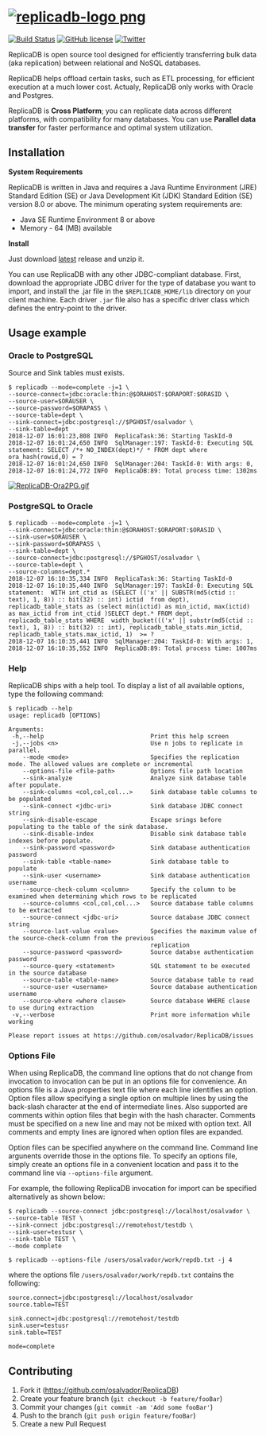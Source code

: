 
# [![replicadb-logo png](https://raw.githubusercontent.com/osalvador/ReplicaDB/gh-pages/docs/media/replicadb-logo.png)](https://raw.githubusercontent.com/osalvador/ReplicaDB/gh-pages/docs/media/replicadb-logo.png)


[![Build Status](https://travis-ci.org/osalvador/ReplicaDB.svg?branch=master)](https://travis-ci.org/osalvador/ReplicaDB) [![GitHub license](https://img.shields.io/github/license/osalvador/ReplicaDB.svg)](https://github.com/osalvador/ReplicaDB/blob/master/LICENSE) [![Twitter](https://img.shields.io/twitter/url/https/github.com/osalvador/ReplicaDB.svg?style=social)](https://twitter.com/intent/tweet?text=Wow:&url=https%3A%2F%2Fgithub.com%2Fosalvador%2FReplicaDB)

ReplicaDB is open source tool designed for efficiently transferring bulk data (aka replication) between relational and NoSQL databases.

ReplicaDB helps offload certain tasks, such as ETL processing, for efficient execution at a much lower cost. Actualy, ReplicaDB only works with Oracle and Postgres.

  
ReplicaDB is **Cross Platform**; you can replicate data across different platforms, with compatibility for many databases. You can use **Parallel data transfer** for faster performance and optimal system utilization.


## Installation

**System Requirements**

ReplicaDB is written in Java and requires a Java Runtime Environment (JRE) Standard Edition (SE) or Java Development Kit (JDK) Standard Edition (SE) version 8.0 or above. The minimum operating system requirements are:

*   Java SE Runtime Environment 8 or above    
*   Memory - 64 (MB) available

**Install**

Just download [latest](https://github.com/osalvador/ReplicaDB/releases) release and unzip it. 

You can use ReplicaDB with any other JDBC-compliant database. First, download the appropriate JDBC driver for the type of database you want to import, and install the .jar file in the `$REPLICADB_HOME/lib` directory on your client machine. Each driver `.jar` file also has a specific driver class which defines the entry-point to the driver. 


## Usage example

### Oracle to PostgreSQL

Source and Sink tables must exists. 

```
$ replicadb --mode=complete -j=1 \
--source-connect=jdbc:oracle:thin:@$ORAHOST:$ORAPORT:$ORASID \
--source-user=$ORAUSER \
--source-password=$ORAPASS \
--source-table=dept \
--sink-connect=jdbc:postgresql://$PGHOST/osalvador \
--sink-table=dept
2018-12-07 16:01:23,808 INFO  ReplicaTask:36: Starting TaskId-0
2018-12-07 16:01:24,650 INFO  SqlManager:197: TaskId-0: Executing SQL statement: SELECT /*+ NO_INDEX(dept)*/ * FROM dept where ora_hash(rowid,0) = ?
2018-12-07 16:01:24,650 INFO  SqlManager:204: TaskId-0: With args: 0,
2018-12-07 16:01:24,772 INFO  ReplicaDB:89: Total process time: 1302ms
```

[![ReplicaDB-Ora2PG.gif](https://raw.githubusercontent.com/osalvador/ReplicaDB/gh-pages/docs/media/ReplicaDB-Ora2PG.gif)](https://raw.githubusercontent.com/osalvador/ReplicaDB/gh-pages/docs/media/ReplicaDB-Ora2PG.gif)

### PostgreSQL to Oracle


```
$ replicadb --mode=complete -j=1 \
--sink-connect=jdbc:oracle:thin:@$ORAHOST:$ORAPORT:$ORASID \
--sink-user=$ORAUSER \
--sink-password=$ORAPASS \
--sink-table=dept \
--source-connect=jdbc:postgresql://$PGHOST/osalvador \
--source-table=dept \
--source-columns=dept.*
2018-12-07 16:10:35,334 INFO  ReplicaTask:36: Starting TaskId-0
2018-12-07 16:10:35,440 INFO  SqlManager:197: TaskId-0: Executing SQL statement:  WITH int_ctid as (SELECT (('x' || SUBSTR(md5(ctid :: text), 1, 8)) :: bit(32) :: int) ictid  from dept), replicadb_table_stats as (select min(ictid) as min_ictid, max(ictid) as max_ictid from int_ctid )SELECT dept.* FROM dept, replicadb_table_stats WHERE  width_bucket((('x' || substr(md5(ctid :: text), 1, 8)) :: bit(32) :: int), replicadb_table_stats.min_ictid, replicadb_table_stats.max_ictid, 1)  >= ?
2018-12-07 16:10:35,441 INFO  SqlManager:204: TaskId-0: With args: 1,
2018-12-07 16:10:35,552 INFO  ReplicaDB:89: Total process time: 1007ms
```


### Help

ReplicaDB ships with a help tool. To display a list of all available options, type the following command:

```
$ replicadb --help
usage: replicadb [OPTIONS]

Arguments:
 -h,--help                              Print this help screen
 -j,--jobs <n>                          Use n jobs to replicate in parallel.
    --mode <mode>                       Specifies the replication mode. The allowed values are complete or incremental
    --options-file <file-path>          Options file path location
    --sink-analyze                      Analyze sink database table after populate.
    --sink-columns <col,col,col...>     Sink database table columns to be populated
    --sink-connect <jdbc-uri>           Sink database JDBC connect string
    --sink-disable-escape               Escape srings before populating to the table of the sink database.
    --sink-disable-index                Disable sink database table indexes before populate.
    --sink-password <password>          Sink database authentication password
    --sink-table <table-name>           Sink database table to populate
    --sink-user <username>              Sink database authentication username
    --source-check-column <column>      Specify the column to be examined when determining which rows to be replicated
    --source-columns <col,col,col...>   Source database table columns to be extracted
    --source-connect <jdbc-uri>         Source database JDBC connect string
    --source-last-value <value>         Specifies the maximum value of the source-check-column from the previous
                                        replication
    --source-password <password>        Source databse authentication password
    --source-query <statement>          SQL statement to be executed in the source database
    --source-table <table-name>         Source database table to read
    --source-user <username>            Source database authentication username
    --source-where <where clause>       Source database WHERE clause to use during extraction
 -v,--verbose                           Print more information while working

Please report issues at https://github.com/osalvador/ReplicaDB/issues

```


### Options File

When using ReplicaDB, the command line options that do not change from invocation to invocation can be put in an options file for convenience. An options file is a Java properties text file where each line identifies an option. Option files allow specifying a single option on multiple lines by using the back-slash character at the end of intermediate lines. Also supported are comments within option files that begin with the hash character. Comments must be specified on a new line and may not be mixed with option text. All comments and empty lines are ignored when option files are expanded. 

Option files can be specified anywhere on the command line. Command line argunents override those in the options file. To specify an options file, simply create an options file in a convenient location and pass it to the command line via `--options-file` argument.

For example, the following ReplicaDB invocation for import can be specified alternatively as shown below:

```
$ replicadb --source-connect jdbc:postgresql://localhost/osalvador \
--source-table TEST \
--sink-connect jdbc:postgresql://remotehost/testdb \
--sink-user=testusr \
--sink-table TEST \
--mode complete
```

```
$ replicadb --options-file /users/osalvador/work/repdb.txt -j 4
```

where the options file `/users/osalvador/work/repdb.txt` contains the following:

```properties
source.connect=jdbc:postgresql://localhost/osalvador
source.table=TEST

sink.connect=jdbc:postgresql://remotehost/testdb
sink.user=testusr
sink.table=TEST

mode=complete
```


## Contributing
  
1. Fork it (https://github.com/osalvador/ReplicaDB)
2. Create your feature branch (`git checkout -b feature/fooBar`)
3. Commit your changes (`git commit -am 'Add some fooBar'`)
4. Push to the branch (`git push origin feature/fooBar`)
5. Create a new Pull Request
